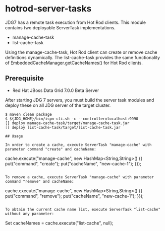 # hotrod-server-tasks

JDG7 has a remote task execution from Hot Rod clients. This module contains two deployable ServerTask implementations.

* manage-cache-task
* list-cache-task

Using the manage-cache-task, Hot Rod client can create or remove cache definitions dynamically. The list-cache-task provides the same functionality of  EmbeddedCacheManager.getCacheNames() for Hot Rod clients.

## Prerequisite

* Red Hat JBoss Data Grid 7.0.0 Beta Server

After starting JDG 7 servers, you must build the server task modules and deploy these on all JDG server of the target cluster.

~~~
$ maven clean package
$ ${JDG_HOME}/bin/ispn-cli.sh -c --controller=localhost:9990
[] deploy manage-cache-task/target/manage-cache-task.jar
[] deploy list-cache-task/target/list-cache-task.jar

## Usage

In order to create a cache, execute ServerTask "manage-cache" with parameter command "create" and cacheName:

~~~
cache.execute("manage-cache", new HashMap<String,String>() {{
	put("command", "create"); put("cacheName", "new-cache-1");
}});
~~~

To remove a cache, execute ServerTask "manage-cache" with parameter command "remove" and cacheName:

~~~
cache.execute("manage-cache", new HashMap<String,String>() {{
	put("command", "remove"); put("cacheName", "new-cache-1");
}});
~~~

To obtain the current cache name list, execute ServerTask "list-cache" without any parameter:

~~~
Set<String> cacheNames = cache.execute("list-cache", null);
~~~

